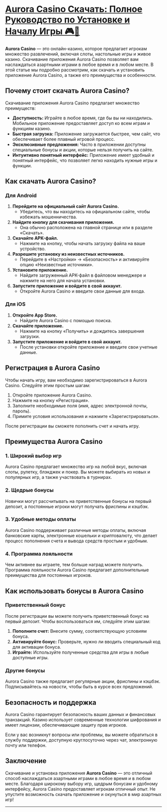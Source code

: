 # [Aurora Casino Скачать: Полное Руководство по Установке и Началу Игры 🎮🌟](https://brandplay.link/RD52jZbL)

**Aurora Casino** — это онлайн-казино, которое предлагает игрокам множество развлечений, включая слоты, настольные игры и живое казино. Скачивание приложения Aurora Casino позволяет вам наслаждаться азартными играми в любое время и в любом месте. В этой статье мы подробно рассмотрим, как скачать и установить приложение Aurora Casino, а также его преимущества и особенности.

## Почему стоит скачать Aurora Casino?

Скачивание приложения Aurora Casino предлагает множество преимуществ:

* **Доступность:** Играйте в любое время, где бы вы ни находились. Мобильное приложение предоставляет доступ ко всем играм и функциям казино.
* **Быстрая загрузка:** Приложение загружается быстрее, чем сайт, что обеспечивает более плавный игровой процесс.
* **Эксклюзивные предложения:** Часто в приложении доступны специальные бонусы и акции, которые нельзя получить на сайте.
* **Интуитивно понятный интерфейс:** Приложение имеет удобный и понятный интерфейс, что позволяет легко находить нужные игры и функции.

## Как скачать Aurora Casino?

### Для Android

1. **Перейдите на официальный сайт Aurora Casino.**
   * Убедитесь, что вы находитесь на официальном сайте, чтобы избежать мошенничества.
2. **Найдите кнопку для скачивания приложения.**
   * Она обычно расположена на главной странице или в разделе «Скачать».
3. **Скачайте APK-файл.**
   * Нажмите на кнопку, чтобы начать загрузку файла на ваше устройство.
4. **Разрешите установку из неизвестных источников.**
   * Перейдите в «Настройки» → «Безопасность» и активируйте опцию «Неизвестные источники».
5. **Установите приложение.**
   * Найдите загруженный APK-файл в файловом менеджере и нажмите на него для начала установки.
6. **Запустите приложение и войдите в свой аккаунт.**
   * Откройте Aurora Casino и введите свои данные для входа.

### Для iOS

1. **Откройте App Store.**
   * Найдите Aurora Casino с помощью поиска.
2. **Скачайте приложение.**
   * Нажмите на кнопку «Получить» и дождитесь завершения загрузки.
3. **Запустите приложение и войдите в свой аккаунт.**
   * После установки откройте приложение и введите свои учетные данные.

## Регистрация в Aurora Casino

Чтобы начать игру, вам необходимо зарегистрироваться в Aurora Casino. Следуйте этим простым шагам:

1. Откройте приложение Aurora Casino.
2. Нажмите на кнопку «Регистрация».
3. Заполните необходимые поля (имя, адрес электронной почты, пароль).
4. Примите условия использования и нажмите «Зарегистрироваться».

После регистрации вы сможете пополнить счет и начать игру.

## Преимущества Aurora Casino

### 1. Широкий выбор игр

Aurora Casino предлагает множество игр на любой вкус, включая слоты, рулетку, блэкджек и покер. Вы можете выбирать из новых и популярных игр, а также участвовать в турнирах.

### 2. Щедрые бонусы

Новички могут рассчитывать на приветственные бонусы на первый депозит, а постоянные игроки могут получать фриспины и кэшбэк.

### 3. Удобные методы оплаты

Aurora Casino поддерживает различные методы оплаты, включая банковские карты, электронные кошельки и криптовалюту, что делает процесс пополнения счета и вывода средств простым и удобным.

### 4. Программа лояльности

Чем активнее вы играете, тем больше наград можете получить. Программа лояльности Aurora Casino предлагает дополнительные преимущества для постоянных игроков.

## Как использовать бонусы в Aurora Casino

### Приветственный бонус

После регистрации вы можете получить приветственный бонус на первый депозит. Чтобы воспользоваться им, следуйте этим шагам:

1. **Пополните счет:** Внесите сумму, соответствующую условиям бонуса.
2. **Активируйте бонус:** Проверьте, нужно ли вводить специальный код для активации бонуса.
3. **Играйте:** Используйте полученные средства для игры в любые доступные игры.

### Другие бонусы

Aurora Casino также предлагает регулярные акции, фриспины и кэшбэк. Подписывайтесь на новости, чтобы быть в курсе всех предложений.

## Безопасность и поддержка

Aurora Casino гарантирует безопасность ваших данных и финансовых транзакций. Казино использует современные технологии шифрования и имеет лицензии, обеспечивающие защиту прав игроков.

Если у вас возникнут вопросы или проблемы, вы можете обратиться в службу поддержки, доступную круглосуточно через чат, электронную почту или телефон.

## Заключение

Скачивание и установка приложения **Aurora Casino** — это отличный способ наслаждаться азартными играми в любое время и в любом месте. Благодаря широкому выбору игр, щедрым бонусам и удобному интерфейсу, Aurora Casino предоставляет игрокам отличный опыт. Не упустите возможность скачать приложение и окунуться в мир азартных игр!

***

###
